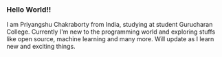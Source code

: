 ### Hello World!!

I am Priyangshu Chakraborty from India, studying at student Gurucharan College. Currently I'm new to the programming world and exploring stuffs like open source, machine learning and many more. Will update as I learn new and exciting things.

